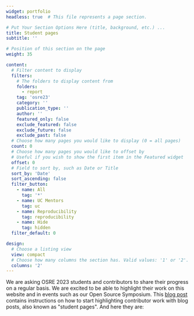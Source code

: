 ```yaml
---
widget: portfolio 
headless: true  # This file represents a page section.

# Put Your Section Options Here (title, background, etc.) ...
title: Student pages
subtitle: ''

# Position of this section on the page
weight: 35

content:
  # Filter content to display
  filters:
    # The folders to display content from
    folders:
      - report
    tag: 'osre23'
    category: ''
    publication_type: ''
    author: ''
    featured_only: false
    exclude_featured: false
    exclude_future: false
    exclude_past: false
  # Choose how many pages you would like to display (0 = all pages)
  count: 0
  # Choose how many pages you would like to offset by
  # Useful if you wish to show the first item in the Featured widget
  offset: 0
  # Field to sort by, such as Date or Title
  sort_by: 'Date'
  sort_ascending: false
  filter_button:
    - name: All
      tag: '*'
    - name: UC Mentors
      tag: uc
    - name: Reproducibility
      tag: reproducibility
    - name: Hide
      tag: hidden
  filter_default: 0

design:
  # Choose a listing view
  view: compact
  # Choose how many columns the section has. Valid values: '1' or '2'.
  columns: '2'
---
```


We are asking OSRE 2023 students and contributors to share their progress on a regular basis. We are excited to be able to highlight their work on this website and in events such as our Open Source Symposium. This [blog post](/report/osre23/ucsc/admin/20221106-admin/) contains instructions on how to start highlighting contributor work with blog posts, also known as "student pages". And here they are:
